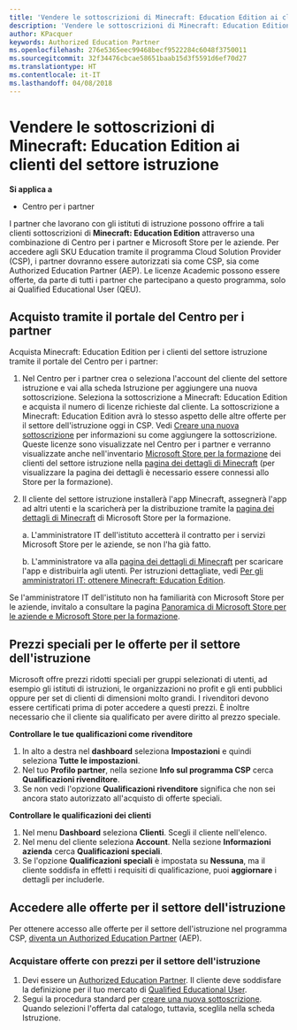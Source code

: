```yaml
---
title: 'Vendere le sottoscrizioni di Minecraft: Education Edition ai clienti del settore istruzione'
description: 'Vendere le sottoscrizioni di Minecraft: Education Edition ai clienti del settore istruzione'
author: KPacquer
keywords: Authorized Education Partner
ms.openlocfilehash: 276e5365eec99468becf9522284c6048f3750011
ms.sourcegitcommit: 32f34476cbcae58651baab15d3f5591d6ef70d27
ms.translationtype: HT
ms.contentlocale: it-IT
ms.lasthandoff: 04/08/2018
---
```

# <a name="sell-minecraft-education-edition-subscriptions-to-education-customers"></a>Vendere le sottoscrizioni di Minecraft: Education Edition ai clienti del settore istruzione

**Si applica a**

-  Centro per i partner

I partner che lavorano con gli istituti di istruzione possono offrire a tali clienti sottoscrizioni di **Minecraft: Education Edition** attraverso una combinazione di Centro per i partner e Microsoft Store per le aziende.  Per accedere agli SKU Education tramite il programma Cloud Solution Provider (CSP), i partner dovranno essere autorizzati sia come CSP, sia come Authorized Education Partner (AEP).  Le licenze Academic possono essere offerte, da parte di tutti i partner che partecipano a questo programma, solo ai Qualified Educational User (QEU). 

## <a name="purchase-through-partner-center-portal"></a>Acquisto tramite il portale del Centro per i partner 
Acquista Minecraft: Education Edition per i clienti del settore istruzione tramite il portale del Centro per i partner: 

  1.  Nel Centro per i partner crea o seleziona l'account del cliente del settore istruzione e vai alla scheda Istruzione per aggiungere una nuova sottoscrizione.  Seleziona la sottoscrizione a Minecraft: Education Edition e acquista il numero di licenze richieste dal cliente. La sottoscrizione a Minecraft: Education Edition avrà lo stesso aspetto delle altre offerte per il settore dell'istruzione oggi in CSP. Vedi [Creare una nuova sottoscrizione](create-a-new-subscription.md) per informazioni su come aggiungere la sottoscrizione. Queste licenze sono visualizzate nel Centro per i partner e verranno visualizzate anche nell'inventario [Microsoft Store per la formazione](https://educationstore.microsoft.com/en-us/store) dei clienti del settore istruzione nella [pagina dei dettagli di Minecraft](https://educationstore.microsoft.com/en-us/store/details/minecraft-education-edition/9nblggh4r2r6) (per visualizzare la pagina dei dettagli è necessario essere connessi allo Store per la formazione). 

  2.  Il cliente del settore istruzione installerà l'app Minecraft, assegnerà l'app ad altri utenti e la scaricherà per la distribuzione tramite la [pagina dei dettagli di Minecraft](https://educationstore.microsoft.com/en-us/store/details/minecraft-education-edition/9nblggh4r2r6) di Microsoft Store per la formazione. 

      a. L'amministratore IT dell'istituto accetterà il contratto per i servizi Microsoft Store per le aziende, se non l'ha già fatto. 

      b. L'amministratore va alla [pagina dei dettagli di Minecraft](https://educationstore.microsoft.com/en-us/store/details/minecraft-education-edition/9nblggh4r2r6) per scaricare l'app e distribuirla agli utenti. Per istruzioni dettagliate, vedi [Per gli amministratori IT: ottenere Minecraft: Education Edition](https://docs.microsoft.com/education/windows/school-get-minecraft#distribute-minecraft).
    
  Se l'amministratore IT dell'istituto non ha familiarità con Microsoft Store per le aziende, invitalo a consultare la pagina [Panoramica di Microsoft Store per le aziende e Microsoft Store per la formazione](https://docs.microsoft.com/microsoft-store/windows-store-for-business-overview). 

## <a name="special-pricing-for-education-offers"></a>Prezzi speciali per le offerte per il settore dell'istruzione

Microsoft offre prezzi ridotti speciali per gruppi selezionati di utenti, ad esempio gli istituti di istruzioni, le organizzazioni no profit e gli enti pubblici oppure per set di clienti di dimensioni molto grandi. I rivenditori devono essere certificati prima di poter accedere a questi prezzi. È inoltre necessario che il cliente sia qualificato per avere diritto al prezzo speciale.

**Controllare le tue qualificazioni come rivenditore**

1.  In alto a destra nel **dashboard** seleziona **Impostazioni** e quindi seleziona **Tutte le impostazioni**.
2.  Nel tuo **Profilo partner**, nella sezione **Info sul programma CSP** cerca **Qualificazioni rivenditore**.
3.  Se non vedi l'opzione **Qualificazioni rivenditore** significa che non sei ancora stato autorizzato all'acquisto di offerte speciali.

**Controllare le qualificazioni dei clienti**

1.  Nel menu **Dashboard** seleziona **Clienti**. Scegli il cliente nell'elenco.
2.  Nel menu del cliente seleziona **Account**. Nella sezione **Informazioni azienda** cerca **Qualificazioni speciali**.
3.  Se l'opzione **Qualificazioni speciali** è impostata su **Nessuna**, ma il cliente soddisfa in effetti i requisiti di qualificazione, puoi **aggiornare** i dettagli per includerle.

## <a name="access-education-offers"></a>Accedere alle offerte per il settore dell'istruzione 

Per ottenere accesso alle offerte per il settore dell'istruzione nel programma CSP, [diventa un Authorized Education Partner](http://go.microsoft.com/fwlink/p/?LinkId=808781) (AEP).

### <a name="purchase-offers-at-education-pricing"></a>Acquistare offerte con prezzi per il settore dell'istruzione

1. Devi essere un [Authorized Education Partner](http://go.microsoft.com/fwlink/p/?LinkId=808781).
Il cliente deve soddisfare la definizione per il tuo mercato di [Qualified Educational User](http://go.microsoft.com/fwlink/p/?LinkId=808795).
2. Segui la procedura standard per [creare una nuova sottoscrizione](create-a-new-subscription.md). Quando selezioni l'offerta dal catalogo, tuttavia, sceglila nella scheda Istruzione.






<!-- ## Purchase through Partner Center API 

To help your education customers buy and deploy Minecraft: Education Edition through the Partner Center API:
  
  1.  See [Create an order](https://msdn.microsoft.com/library/partnercenter/mt634667.aspx(d=robot)) to learn how to use the Partner Center API to buy the desired number of licenses of Minecraft: Education Edition subscription.  Be sure to use the following Offer ID:  
     
      "OfferId": "EE10CBD2-7A12-45DE-BE11-0C2C7C6EEEB1"
     
      See [Get a list of subscriptions by ID](https://msdn.microsoft.com/library/partnercenter/mt683489.aspx) to learn how to see these licenses.  Note that these will also appear in the education customer’s [Microsoft Store for Business](https://www.microsoft.com/business-store) inventory under the [Minecraft details page](https://businessstore.microsoft.com/en-us/app-detail/9NBLGGH4R2R6/0016/00000000000000000000000000000000/online) (you must be logged into Store for Business to see this page).    

  2. Direct your education customer to distribute Minecraft through the Microsoft Store for Business [Minecraft details page](https://businessstore.microsoft.com/en-us/app-detail/9NBLGGH4R2R6/0016/00000000000000000000000000000000/online). Through Microsoft Store for Business, they can install the app, assign the app to others, and download the app to distribute. (Currently, Partner Center doesn't support these tasks.) 

     a. The school’s IT admin accepts the Microsoft Store for Business services agreement if they haven’t already.
    
     b. The admin goes to the Minecraft details page to download the app and distribute the app to users. For detailed instructions, see [For IT administrators - get Minecraft: Education Edition: Distribute Minecraft](https://docs.microsoft.com/education/windows/school-get-minecraft#distribute-minecraft). 

  If the school’s IT admin is not familiar with Microsoft Store for Business, direct them to [Microsoft Store for Business overview](https://docs.microsoft.com/microsoft-store/windows-store-for-business-overview). 

-->